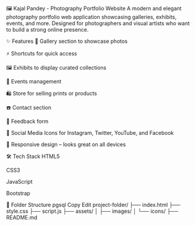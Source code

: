 🖼️ Kajal Pandey - Photography Portfolio Website
A modern and elegant photography portfolio web application showcasing galleries, exhibits, events, and more. Designed for photographers and visual artists who want to build a strong online presence.

✨ Features
📸 Gallery section to showcase photos

⚡ Shortcuts for quick access

🖼️ Exhibits to display curated collections

📅 Events management

🛍️ Store for selling prints or products

☎️ Contact section

💬 Feedback form

🔗 Social Media Icons for Instagram, Twitter, YouTube, and Facebook

📱 Responsive design – looks great on all devices

🛠️ Tech Stack
HTML5

CSS3

JavaScript

 Bootstrap 

📂 Folder Structure
pgsql
Copy
Edit
project-folder/
├── index.html
├── style.css
├── script.js
├── assets/
│   ├── images/
│   └── icons/
├── README.md









